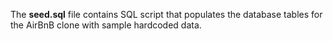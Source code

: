 The **seed.sql** file contains SQL script that populates the database tables for the AirBnB clone with sample hardcoded data.
